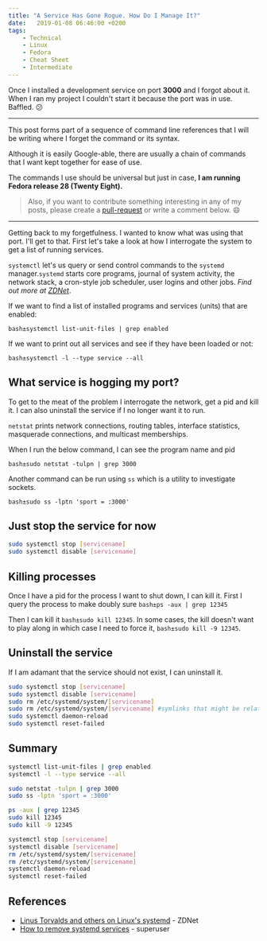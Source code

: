 ```yaml
---
title: "A Service Has Gone Rogue. How Do I Manage It?"
date:   2019-01-08 06:46:00 +0200
tags:
    - Technical
    - Linux
    - Fedora
    - Cheat Sheet
    - Intermediate
---
```


Once I installed a development service on port **3000** and I forgot about it. When I ran my project I couldn't start it because the port
was in use. Baffled. :confused:

---

This post forms part of a sequence of command line references that I
will be writing where I forget the command or its syntax.

Although it is easily Google-able, there are usually a chain of
commands that I want kept together for ease of use.

The commands I use should be universal but just in case, **I am
running Fedora release 28 (Twenty Eight).**

> Also, if you want to contribute something interesting in any of
> my posts, please create a [pull-request](https://github.com/cbillowes/curious-programmer-helium) or write a
> comment below. :smile:

---

Getting back to my forgetfulness. I wanted to know what was using
that port. I'll get to that. First let's take a look at how I interrogate the system to get a list of running services.

`systemctl` let's us query or send control commands to the `systemd`
manager.`systemd` starts core programs, journal of system activity,
the network stack, a cron-style job scheduler, user logins and other
jobs. *Find out more at [ZDNet](https://www.zdnet.com/article/linus-torvalds-and-others-on-linuxs-systemd/)*.

If we want to find a list of installed programs and services (units)
that are enabled:

`bash±systemctl list-unit-files | grep enabled`

If we want to print out all services and see if they have been loaded
or not:

`bash±systemctl -l --type service --all`

## What service is hogging my port?

To get to the meat of the problem I interrogate the network, get a
pid and kill it. I can also uninstall the service if I no longer want
it to run.

`netstat` prints network connections, routing tables, interface statistics, masquerade connections, and multicast memberships.

When I run the below command, I can see the program name and pid

`bash±sudo netstat -tulpn | grep 3000`

Another command can be run using `ss` which is a utility to
investigate sockets.

`bash±sudo ss -lptn 'sport = :3000'`

## Just stop the service for now

```bash
sudo systemctl stop [servicename]
sudo systemctl disable [servicename]
```

## Killing processes

Once I have a pid for the process I want to shut down, I can kill it.
First I query the process to make doubly sure `bash±ps -aux | grep 12345`

Then I can kill it `bash±sudo kill 12345`. In some cases, the kill
doesn't want to play along in which case I need to force it,
`bash±sudo kill -9 12345`.

## Uninstall the service

If I am adamant that the service should not exist, I can uninstall it.

```bash
sudo systemctl stop [servicename]
sudo systemctl disable [servicename]
sudo rm /etc/systemd/system/[servicename]
sudo rm /etc/systemd/system/[servicename] #symlinks that might be related
sudo systemctl daemon-reload
sudo systemctl reset-failed
```

## Summary

```bash
systemctl list-unit-files | grep enabled
systemctl -l --type service --all
```

```bash
sudo netstat -tulpn | grep 3000
sudo ss -lptn 'sport = :3000'
```

```bash
ps -aux | grep 12345
sudo kill 12345
sudo kill -9 12345
```

```bash
systemctl stop [servicename]
systemctl disable [servicename]
rm /etc/systemd/system/[servicename]
rm /etc/systemd/system/[servicename]
systemctl daemon-reload
systemctl reset-failed
```

## References

* [Linus Torvalds and others on Linux's systemd](https://www.zdnet.com/article/linus-torvalds-and-others-on-linuxs-systemd/) - ZDNet
* [How to remove systemd services](https://superuser.com/questions/513159/how-to-remove-systemd-services) - superuser